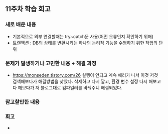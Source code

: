 ## 11주차 학습 회고

### 새로 배운 내용
- 기본적으로 외부 연결할때는 try~catch문 사용(어떤 오류인지 확인하기 위해)
- 트랜잭션 : DB의 상태를 변환시키는 하나의 논리적 기능을 수행하기 위한 작업의 단위
### 문제가 발생하거나 고민한 내용 + 해결 과정
- https://monseden.tistory.com/26 실행이 안되고 계속 에러가 나서 이것 저것 검색해보다가 해결방법을 찾았다. 삭제하고 다시 깔고, 환경 변수 설정 다시 해보고 다 해보다가 저 블로그대로 컴파일러를 바꿔주니 해결되었다.
### 참고할만한 내용


### 회고
- 
